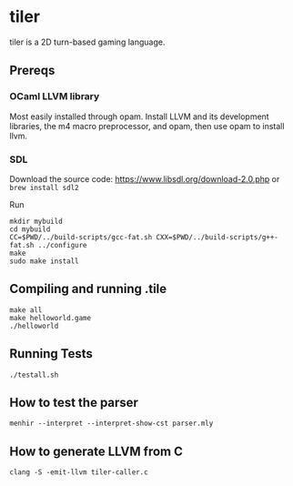 # tiler
tiler is a 2D turn-based gaming language.

## Prereqs
### OCaml LLVM library
Most easily installed through opam. Install LLVM and its development libraries, the m4 macro preprocessor, and opam, then use opam to install llvm.

### SDL
Download the source code:
https://www.libsdl.org/download-2.0.php
or ```brew install sdl2```

Run
```
mkdir mybuild
cd mybuild
CC=$PWD/../build-scripts/gcc-fat.sh CXX=$PWD/../build-scripts/g++-fat.sh ../configure
make
sudo make install 
```

## Compiling and running .tile
```shell
make all
make helloworld.game
./helloworld
 ```
 
## Running Tests
```./testall.sh```

## How to test the parser
``` menhir --interpret --interpret-show-cst parser.mly ```

## How to generate LLVM from C
``` clang -S -emit-llvm tiler-caller.c ```

